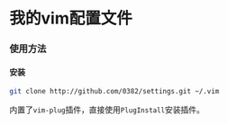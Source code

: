 # 我的vim配置文件

### 使用方法

#### 安装

```bash
git clone http://github.com/0382/settings.git ~/.vim
```

内置了`vim-plug`插件，直接使用`PlugInstall`安装插件。

